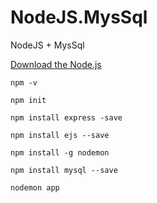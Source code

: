 # NodeJS.MysSql
NodeJS + MysSql

[Download the Node.js](https://nodejs.org/en/download/ "Download the Node.js")

```shell
npm -v

npm init

npm install express -save

npm install ejs --save

npm install -g nodemon

npm install mysql --save

nodemon app
```

